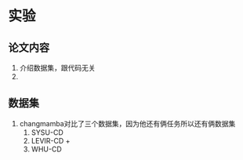 # 实验
## 论文内容
1. 介绍数据集，跟代码无关
2. 
## 数据集
1. changmamba对比了三个数据集，因为他还有俩任务所以还有俩数据集
	1. SYSU-CD
	2. LEVIR-CD +
	3. WHU-CD

